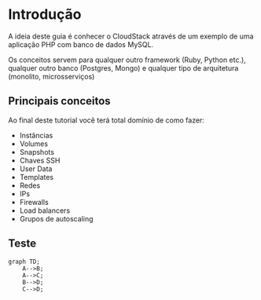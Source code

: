 # Introdução

A ideia deste guia é conhecer o CloudStack através de um exemplo de uma aplicação PHP com banco de dados MySQL.

Os conceitos servem para qualquer outro framework (Ruby, Python etc.), qualquer outro banco (Postgres, Mongo) e qualquer tipo de arquitetura (monolito, microsserviços)

## Principais conceitos

Ao final deste tutorial você terá total domínio de como fazer:

- Instâncias
- Volumes
- Snapshots
- Chaves SSH
- User Data
- Templates
- Redes
- IPs
- Firewalls
- Load balancers
- Grupos de autoscaling

## Teste

```mermaid
graph TD;
    A-->B;
    A-->C;
    B-->D;
    C-->D;
```
